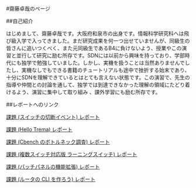 #齋藤卓哉のページ

##自己紹介

はじめまして、齋藤卓哉です。大阪府和泉市の出身です。情報科学研究科へは飛び級入学で入ってきました。まだ研究成果を何一つ出せていませんが、同級生の皆さんに追いつくべく、また元同級生であるB4に負けないよう、授業やこの演習と並行して研究に励む所存です。SDNには以前から興味を持っており、学部時代にも独学で勉強していました。しかし、実機を扱うことは当然ありませんでしたし、実機なしでもできる書籍のチュートリアルも途中で挫折する始末であり、十分にSDNを理解できているとはとても言えない状態です。この演習で、先生の指導や仲間との討論を通して、独学では到達できなかった理解の領域にたどり着けるよう、演習に集中して取り組み
、課外学習にも励む所存です。

##レポートへのリンク

[課題 (スイッチの切断イベント) レポート](https://github.com/handai-trema/hello-trema-Takuya-Saitoh/blob/master/report.md)

[課題 (Hello Trema) レポート](https://github.com/handai-trema/hello-trema-Takuya-Saitoh/blob/master/report_hello_trema.md)

[課題 (Cbench のボトルネック調査) レポート](https://github.com/handai-trema/cbench-Takuya-Saitoh/blob/master/report.md)

[課題 (複数スイッチ対応版 ラーニングスイッチ) レポート](https://github.com/handai-trema/learning-switch-Takuya-Saitoh/blob/master/report.md)

[課題 (パッチパネルの機能拡張) レポート](https://github.com/handai-trema/patch-panel-Takuya-Saitoh/blob/master/report3-1.md)

[課題 (ルータの CLI を作ろう) レポート](https://github.com/handai-trema/simple-router-Takuya-Saitoh/blob/master/report05.md)
